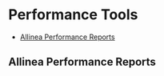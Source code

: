 <h1>Performance Tools</h1>

<ul class='toc-indentation'>
<li><a href='#performance-reports'>Allinea Performance Reports</a></li>
</ul>

<h2 id="performance-reports">Allinea Performance Reports</h2>
